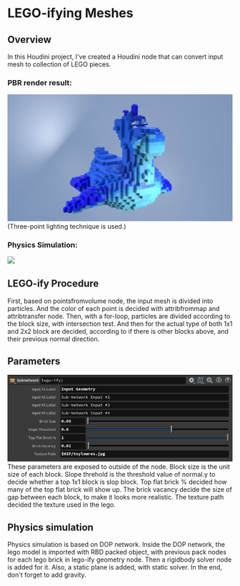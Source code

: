# LEGO-ifying Meshes

## Overview
In this Houdini project, I've created a Houdini node that can convert input mesh to collection of LEGO pieces.

### PBR render result:
![](/real_render.jpg)
(Three-point lighting technique is used.)

### Physics Simulation:
![](/lego_sim.gif)

## LEGO-ify Procedure
First, based on pointsfromvolume node, the input mesh is divided into particles. And the color of each point is decided with attribfrommap and attribtransfer node.
Then, with a for-loop, particles are divided according to the block size, with intersection test. And then for the actual type of both 1x1 and 2x2 block are decided, according to if there is other blocks above, and their previous normal direction.

## Parameters

![](/parameters.png)
These parameters are exposed to outside of the node. Block size is the unit size of each block. Slope threhold is the threshold value of normal.y to decide whether a top 1x1 block is slop block. Top flat brick % decided how many of the top flat brick will show up. The brick vacancy decide the size of gap between each block, to make it looks more realistic. The texture path decided the texture used in the lego.

## Physics simulation

Physics simulation is based on DOP network. Inside the DOP network, the lego model is imported with RBD packed object, with previous pack nodes for each lego brick in lego-ify geometry node. Then a rigidbody solver node is added for it. Also, a static plane is added, with static solver. In the end, don't forget to add gravity.